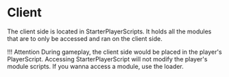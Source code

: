 # Client

The client side is located in StarterPlayerScripts. It holds all the modules that are to only be accessed and ran on the client side.

!!! Attention
    During gameplay, the client side would be placed in the player's PlayerScript. Accessing StarterPlayerScript will not modify the player's module scripts. If you wanna access a module, use the loader.
